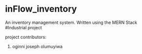 # inFlow_inventory
An inventory management system. Written using the MERN Stack
#Industrial project

project contributors:
1. oginni joseph olumuyiwa

